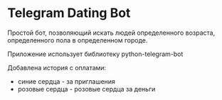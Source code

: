 # Telegram Dating Bot

Простой бот, позволяющий искать людей определенного возраста,
определенного пола в определенном городе.

Приложение использует библиотеку python-telegram-bot

Добавлена история с оплатами:
- синие сердца - за приглашения
- розовые сердца - розовые сердца за деньги

